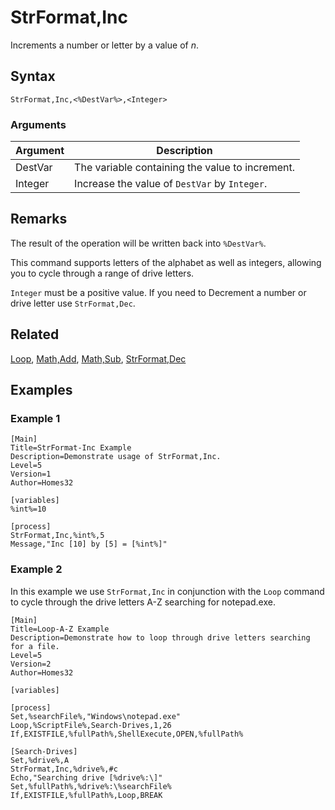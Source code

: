 # StrFormat,Inc

Increments a number or letter by a value of *n*.

## Syntax

```pebakery
StrFormat,Inc,<%DestVar%>,<Integer>
```

### Arguments

| Argument | Description |
| --- | --- |
| DestVar | The variable containing the value to increment. |
| Integer | Increase the value of `DestVar` by `Integer`. |

## Remarks

The result of the operation will be written back into `%DestVar%`.

This command supports letters of the alphabet as well as integers, allowing you to cycle through a range of drive letters.

`Integer` must be a positive value. If you need to Decrement a number or drive letter use `StrFormat,Dec`.

## Related

[Loop](../Branch/Loop.md), [Math,Add](../Math/Add.md), [Math,Sub](../Math/Sub.md), [StrFormat,Dec](./Dec.md)

## Examples

### Example 1

```pebakery
[Main]
Title=StrFormat-Inc Example
Description=Demonstrate usage of StrFormat,Inc.
Level=5
Version=1
Author=Homes32

[variables]
%int%=10

[process]
StrFormat,Inc,%int%,5
Message,"Inc [10] by [5] = [%int%]"
```

### Example 2

In this example we use `StrFormat,Inc` in conjunction with the `Loop` command to cycle through the drive letters A-Z  searching for notepad.exe.

```pebakery
[Main]
Title=Loop-A-Z Example
Description=Demonstrate how to loop through drive letters searching for a file.
Level=5
Version=2
Author=Homes32

[variables]

[process]
Set,%searchFile%,"Windows\notepad.exe"
Loop,%ScriptFile%,Search-Drives,1,26
If,EXISTFILE,%fullPath%,ShellExecute,OPEN,%fullPath%

[Search-Drives]
Set,%drive%,A
StrFormat,Inc,%drive%,#c
Echo,"Searching drive [%drive%:\]"
Set,%fullPath%,%drive%:\%searchFile%
If,EXISTFILE,%fullPath%,Loop,BREAK
```